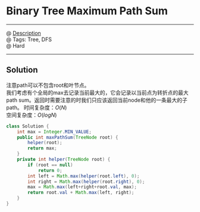 # Binary Tree Maximum Path Sum
------------------
@ [Description](https://leetcode.com/problems/binary-tree-maximum-path-sum/)  
@ Tags: Tree, DFS    
@ Hard

------------------
## Solution
注意path可以不包含root和叶节点。  
我们考虑有个全局的max去记录当前最大的，它会记录以当前点为转折点的最大path sum。返回时需要注意的时我们只应该返回当前node和他的一条最大的子path。
时间复杂度：$O(N)$  
空间复杂度：$O(logN)$  
```java
class Solution {
    int max = Integer.MIN_VALUE;
    public int maxPathSum(TreeNode root) {
        helper(root);
        return max;
    }
    private int helper(TreeNode root) {
        if (root == null)
            return 0;
        int left = Math.max(helper(root.left), 0);
        int right = Math.max(helper(root.right), 0);
        max = Math.max(left+right+root.val, max);
        return root.val + Math.max(left, right);
    }
}
```
